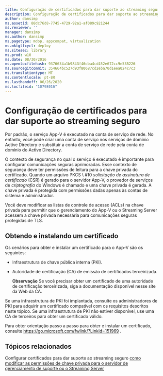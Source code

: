 ```yaml
---
title: Configuração de certificados para dar suporte ao streaming seguro
description: Configuração de certificados para dar suporte ao streaming seguro
author: dansimp
ms.assetid: 88dc76d8-7745-4729-92a1-af089c921244
ms.reviewer: ''
manager: dansimp
ms.author: dansimp
ms.pagetype: mdop, appcompat, virtualization
ms.mktglfcycl: deploy
ms.sitesec: library
ms.prod: w10
ms.date: 08/30/2016
ms.openlocfilehash: 9376634a1b9843f46dba4cd452e672cc9e535226
ms.sourcegitcommit: 354664bc527d93f80687cd2eba70d1eea024c7c3
ms.translationtype: MT
ms.contentlocale: pt-BR
ms.lasthandoff: 06/26/2020
ms.locfileid: "10798016"
---
```

# Configuração de certificados para dar suporte ao streaming seguro


Por padrão, o serviço App-V é executado na conta de serviço de rede. No entanto, você pode criar uma conta de serviço nos serviços de domínio Active Directory e substituir a conta de serviço de rede pela conta de domínio do Active Directory.

O contexto de segurança no qual o serviço é executado é importante para configurar comunicações seguras aprimoradas. Esse contexto de segurança deve ter permissões de leitura para a chave privada do certificado. Quando um arquivo PKCS \ #10 *solicitação de assinatura de certificado* (CSR) é gerado para o servidor App-V, o provedor de serviços de *criptografia* do Windows é chamado e uma chave privada é gerada. A chave privada é protegida com permissões dadas apenas às contas de sistema e administrador.

Você deve modificar as listas de controle de acesso (ACLs) na chave privada para permitir que o gerenciamento do App-V ou o Streaming Server acessem a chave privada necessária para comunicações seguras protegidas de TLS.

## Obtendo e instalando um certificado


Os cenários para obter e instalar um certificado para o App-V são os seguintes:

-   Infraestrutura de chave pública interna (PKI).

-   Autoridade de certificação (CA) de emissão de certificados terceirizada.

    **Observação**  Se você precisar obter um certificado de uma autoridade de certificação terceirizada, siga a documentação disponível nesse site da Web da CA.

     

Se uma infraestrutura de PKI foi implantada, consulte os administradores de PKI para adquirir um certificado compatível com os requisitos descritos neste tópico. Se uma infraestrutura de PKI não estiver disponível, use uma CA de terceiros para obter um certificado válido.

Para obter orientação passo a passo para obter e instalar um certificado, consulte <https://go.microsoft.com/fwlink/?LinkId=151969> .

## Tópicos relacionados


Configurar certificados para dar suporte ao streaming seguro [como modificar as permissões de chave privada para o servidor de gerenciamento de suporte ou o Streaming Server](how-to-modify-private-key-permissions-to-support-management-server-or-streaming-server.md)

 

 





